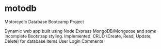 # motodb

Motorcycle Database Bootcamp Project

Dynamic web app built using Node Express MongoDB/Mongoose and some incomplete Bootstrap styling.
Implemented:
  CRUD (Create, Read, Update, Delete) for database items
  User Login
  Comments
